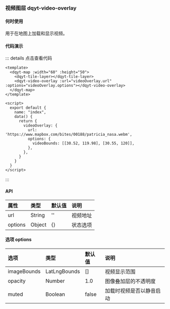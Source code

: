 ### 视频图层 dqyt-video-overlay
#### 何时使用
用于在地图上加载和显示视频。
#### 代码演示

<videoOverlay-index></videoOverlay-index>
::: details 点击查看代码
```vue
<template>
  <dqyt-map :width="60" :height="50">
    <dqyt-tile-layer></dqyt-tile-layer>
    <dqyt-video-overlay :url="videoOverlay.url" :options="videoOverlay.options"></dqyt-video-overlay>
  </dqyt-map>
</template>

<script>
  export default {
    name: "index",
    data() {
      return {
        videoOverlay: {
          url: 'https://www.mapbox.com/bites/00188/patricia_nasa.webm',
          options: {
            videoBounds: [[30.52, 119.98], [30.55, 120]],
          },
        },
      }
    }
  }
</script>
```
:::

#### API
| 属性       | 类型   | 默认值   | 说明        |
|:------------- |:-------------|:-----|:----|
| url | String | '' | 视频地址 |
| options | Object | {} | 状态选项  |
#### 选项 options
| 选项          | 类型   | 默认值 | 说明  |
|:------------- |:-------------|:-----|:----|
| imageBounds | LatLngBounds | [] | 视频显示范围 |
| opacity | Number |1.0| 图像叠加层的不透明度 |
| muted | Boolean | false | 加载时视频是否以静音启动 |
